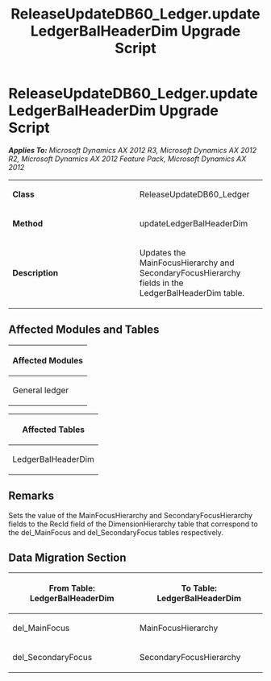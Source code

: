 ﻿---
title: ReleaseUpdateDB60_Ledger.updateLedgerBalHeaderDim Upgrade Script
TOCTitle: ReleaseUpdateDB60_Ledger.updateLedgerBalHeaderDim Upgrade Script
ms:assetid: b4e3637e-120f-8546-e31d-df813283d2e1
ms:mtpsurl: https://msdn.microsoft.com/en-us/library/JJ736985(v=AX.60)
ms:contentKeyID: 49710669
ms.date: 05/18/2015
mtps_version: v=AX.60
---

# ReleaseUpdateDB60\_Ledger.updateLedgerBalHeaderDim Upgrade Script 


_**Applies To:** Microsoft Dynamics AX 2012 R3, Microsoft Dynamics AX 2012 R2, Microsoft Dynamics AX 2012 Feature Pack, Microsoft Dynamics AX 2012_

<table>
<colgroup>
<col style="width: 50%" />
<col style="width: 50%" />
</colgroup>
<tbody>
<tr class="odd">
<td><p><strong>Class</strong></p></td>
<td><p>ReleaseUpdateDB60_Ledger</p></td>
</tr>
<tr class="even">
<td><p><strong>Method</strong></p></td>
<td><p>updateLedgerBalHeaderDim</p></td>
</tr>
<tr class="odd">
<td><p><strong>Description</strong></p></td>
<td><p>Updates the MainFocusHierarchy and SecondaryFocusHierarchy fields in the LedgerBalHeaderDim table.</p></td>
</tr>
</tbody>
</table>


## Affected Modules and Tables

<table>
<colgroup>
<col style="width: 100%" />
</colgroup>
<thead>
<tr class="header">
<th><p>Affected Modules</p></th>
</tr>
</thead>
<tbody>
<tr class="odd">
<td><p>General ledger</p></td>
</tr>
</tbody>
</table>


<table>
<colgroup>
<col style="width: 100%" />
</colgroup>
<thead>
<tr class="header">
<th><p>Affected Tables</p></th>
</tr>
</thead>
<tbody>
<tr class="odd">
<td><p>LedgerBalHeaderDim</p></td>
</tr>
</tbody>
</table>


## Remarks

Sets the value of the MainFocusHierarchy and SecondaryFocusHierarchy fields to the RecId field of the DimensionHierarchy table that correspond to the del\_MainFocus and del\_SecondaryFocus tables respectively.

## Data Migration Section

<table>
<colgroup>
<col style="width: 50%" />
<col style="width: 50%" />
</colgroup>
<thead>
<tr class="header">
<th><p>From Table: LedgerBalHeaderDim</p></th>
<th><p>To Table: LedgerBalHeaderDim</p></th>
</tr>
</thead>
<tbody>
<tr class="odd">
<td><p>del_MainFocus</p></td>
<td><p>MainFocusHierarchy</p></td>
</tr>
<tr class="even">
<td><p>del_SecondaryFocus</p></td>
<td><p>SecondaryFocusHierarchy</p></td>
</tr>
</tbody>
</table>

  


